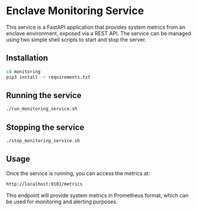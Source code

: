 # Enclave Monitoring Service

This service is a FastAPI application that provides system metrics from an enclave environment, exposed via a REST API. The service can be managed using two simple shell scripts to start and stop the server.

## Installation

```bash
cd monitoring
pip3 install -r requirements.txt
```

## Running the service

```bash
./run_monitoring_service.sh
```

## Stopping the service

```bash
./stop_monitoring_service.sh
```


## Usage

Once the service is running, you can access the metrics at:

```bash
http://localhost:9101/metrics
```

This endpoint will provide system metrics in Prometheus format, which can be used for monitoring and alerting purposes.